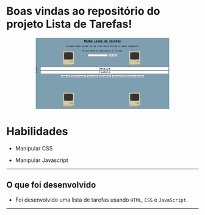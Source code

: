 # Boas vindas ao repositório do projeto Lista de Tarefas!

<p align="center">
  <img src="example.png" width="350" title="example">
</p>

# Habilidades

- Manipular CSS

- Manipular Javascript

--- 

## O que foi desenvolvido

- Foi desenvolvido uma lista de tarefas usando `HTML`, `CSS` e `JavaScript`.

---
